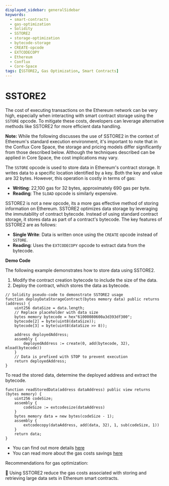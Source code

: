 ```yaml
---
displayed_sidebar: generalSidebar
keywords:
  - smart-contracts
  - gas-optimization
  - Solidity
  - SSTORE2
  - storage-optimization
  - bytecode-storage
  - CREATE-opcode
  - EXTCODECOPY
  - Ethereum
  - Conflux
  - Core-Space
tags: [SSTORE2, Gas Optimization, Smart Contracts]
---
```


# SSTORE2

The cost of executing transactions on the Ethereum network can be very high, especially when interacting with smart contract storage using the `SSTORE` opcode. To mitigate these costs, developers can leverage alternative methods like SSTORE2 for more efficient data handling.

**Note:** While the following discusses the use of SSTORE2 in the context of Ethereum's standard execution environment, it's important to note that in the Conflux Core Space, the storage and pricing models differ significantly from those described below. Although the techniques described can be applied in Core Space, the cost implications may vary.

The `SSTORE` opcode is used to store data in Ethereum's contract storage. It writes data to a specific location identified by a key. Both the key and value are 32 bytes. However, this operation is costly in terms of gas:

- **Writing**: 22,100 gas for 32 bytes, approximately 690 gas per byte.
- **Reading**: The `SLOAD` opcode is similarly expensive.

SSTORE2 is not a new opcode, its a more gas effective method of storing information on Ethereum. SSTORE2 optimizes data storage by leveraging the immutability of contract bytecode. Instead of using standard contract storage, it stores data as part of a contract's bytecode. The key features of SSTORE2 are as follows:

- **Single Write**: Data is written once using the `CREATE` opcode instead of `SSTORE`.
- **Reading**: Uses the `EXTCODECOPY` opcode to extract data from the bytecode.

**Demo Code**

The following example demonstrates how to store data using SSTORE2.

1. Modify the contract creation bytecode to include the size of the data.
2. Deploy the contract, which stores the data as bytecode.

```solidity
// Solidity pseudo-code to demonstrate SSTORE2 usage
function deployDataStorageContract(bytes memory data) public returns (address) {
    uint256 dataSize = data.length;
    // Replace placeholder with data size
    bytes memory bytecode = hex"61000080600a3d393df300";
    bytecode[2] = byte(uint8(dataSize));
    bytecode[3] = byte(uint8(dataSize >> 8));

    address deployedAddress;
    assembly {
        deployedAddress := create(0, add(bytecode, 32), mload(bytecode))
    }
    // Data is prefixed with STOP to prevent execution
    return deployedAddress;
}
```

To read the stored data, determine the deployed address and extract the bytecode.

```solidity
function readStoredData(address dataAddress) public view returns (bytes memory) {
    uint256 codeSize;
    assembly {
        codeSize := extcodesize(dataAddress)
    }
    bytes memory data = new bytes(codeSize - 1);
    assembly {
        extcodecopy(dataAddress, add(data, 32), 1, sub(codeSize, 1))
    }
    return data;
}
```

- You can find out more details [here](https://github.com/Vectorized/solady/blob/main/src/utils/SSTORE2.sol)
- You can read more about the gas costs savings [here](https://github.com/0xsequence/sstore2)

Recommendations for gas optimization:

🌟 Using SSTORE2 reduce the gas costs associated with storing and retrieving large data sets in Ethereum smart contracts.
